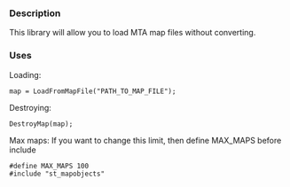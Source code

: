 ### Description
This library will allow you to load MTA map files without converting.

### Uses
Loading:
```pwn
map = LoadFromMapFile("PATH_TO_MAP_FILE");
```

Destroying:
```pwn
DestroyMap(map);
```

Max maps:
If you want to change this limit, then define MAX_MAPS before include
```pwn
#define MAX_MAPS 100
#include "st_mapobjects"
```
